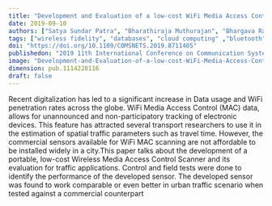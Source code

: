 ```yaml
---
title: "Development and Evaluation of a low-cost WiFi Media Access Control Scanner as Traffic Sensor"
date: 2019-09-10
authors: ["Satya Sundar Patra", "Bharathiraja Muthurajan", "Bhargava Rama Chilukuri", "Lelitha Devi"]
tags: ["wireless fidelity", "databases", "cloud computing" ,"bluetooth", "monitoring", "privacy", "media access protocol"]
doi: "https://doi.org/10.1109/COMSNETS.2019.8711405"
publishedon: "2019 11th International Conference on Communication Systems and Networks (COMSNETS)"
image: "Development-and-Evaluation-of-a-low-cost-WiFi-Media-Access-Control.png"
dimension: pub.1114228116
draft: false
---
```

Recent digitalization has led to a significant increase in Data usage and WiFi penetration rates across the globe. WiFi Media Access Control (MAC) data, allows for unannounced and non-participatory tracking of electronic devices. This feature has attracted several transport researchers to use it in the estimation of spatial traffic parameters such as travel time. However, the commercial sensors available for WiFi MAC scanning are not affordable to be installed widely in a city.This paper talks about the development of a portable, low-cost Wireless Media Access Control Scanner and its evaluation for traffic applications. Control and field tests were done to identify the performance of the developed sensor. The developed sensor was found to work comparable or even better in urban traffic scenario when tested against a commercial counterpart